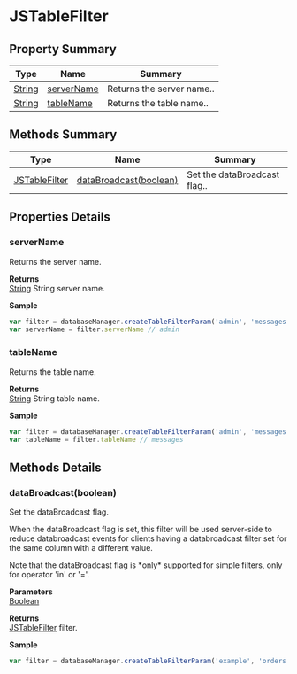 # JSTableFilter

## Property Summary

| Type                          | Name                                      | Summary                   |
| ----------------------------- | ----------------------------------------- | ------------------------- |
| [String](../js-lib/string.md) | [serverName](jstablefilter.md#serverName) | Returns the server name.. |
| [String](../js-lib/string.md) | [tableName](jstablefilter.md#tableName)   | Returns the table name..  |

## Methods Summary

| Type                              | Name                                                             | Summary                      |
| --------------------------------- | ---------------------------------------------------------------- | ---------------------------- |
| [JSTableFilter](jstablefilter.md) | [dataBroadcast(boolean)](jstablefilter.md#databroadcast-boolean) | Set the dataBroadcast flag.. |

## Properties Details

### serverName

Returns the server name.

**Returns**\
[String](../js-lib/string.md) String server name.

**Sample**

```javascript
var filter = databaseManager.createTableFilterParam('admin', 'messages', 'messagesid', '>', 10)
var serverName = filter.serverName // admin
```

### tableName

Returns the table name.

**Returns**\
[String](../js-lib/string.md) String table name.

**Sample**

```javascript
var filter = databaseManager.createTableFilterParam('admin', 'messages', 'messagesid', '>', 10)
var tableName = filter.tableName // messages
```

## Methods Details

### dataBroadcast(boolean)

Set the dataBroadcast flag.

When the dataBroadcast flag is set, this filter will be used server-side to reduce databroadcast events for clients having a databroadcast filter set for the same column with a different value.

Note that the dataBroadcast flag is \*only\* supported for simple filters, only for operator 'in' or '='.

**Parameters**\
[Boolean](../js-lib/boolean.md)

**Returns**\
[JSTableFilter](jstablefilter.md) filter.

**Sample**

```javascript
var filter = databaseManager.createTableFilterParam('example', 'orders', 'clusterid', '=', 10).dataBroadcast(true)
```
